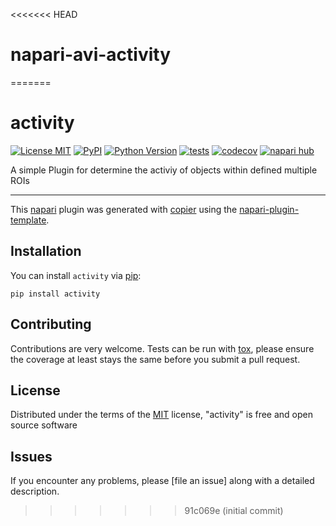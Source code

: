 <<<<<<< HEAD
# napari-avi-activity
=======
# activity

[![License MIT](https://img.shields.io/pypi/l/activity.svg?color=green)](https://github.com/s1alknau/activity/raw/main/LICENSE)
[![PyPI](https://img.shields.io/pypi/v/activity.svg?color=green)](https://pypi.org/project/activity)
[![Python Version](https://img.shields.io/pypi/pyversions/activity.svg?color=green)](https://python.org)
[![tests](https://github.com/s1alknau/activity/workflows/tests/badge.svg)](https://github.com/s1alknau/activity/actions)
[![codecov](https://codecov.io/gh/s1alknau/activity/branch/main/graph/badge.svg)](https://codecov.io/gh/s1alknau/activity)
[![napari hub](https://img.shields.io/endpoint?url=https://api.napari-hub.org/shields/activity)](https://napari-hub.org/plugins/activity)

A simple Plugin for determine the activiy of objects within defined multiple ROIs

----------------------------------

This [napari] plugin was generated with [copier] using the [napari-plugin-template].

<!--
Don't miss the full getting started guide to set up your new package:
https://github.com/napari/napari-plugin-template#getting-started

and review the napari docs for plugin developers:
https://napari.org/stable/plugins/index.html
-->

## Installation

You can install `activity` via [pip]:

    pip install activity




## Contributing

Contributions are very welcome. Tests can be run with [tox], please ensure
the coverage at least stays the same before you submit a pull request.

## License

Distributed under the terms of the [MIT] license,
"activity" is free and open source software

## Issues

If you encounter any problems, please [file an issue] along with a detailed description.

[napari]: https://github.com/napari/napari
[copier]: https://copier.readthedocs.io/en/stable/
[@napari]: https://github.com/napari
[MIT]: http://opensource.org/licenses/MIT
[BSD-3]: http://opensource.org/licenses/BSD-3-Clause
[GNU GPL v3.0]: http://www.gnu.org/licenses/gpl-3.0.txt
[GNU LGPL v3.0]: http://www.gnu.org/licenses/lgpl-3.0.txt
[Apache Software License 2.0]: http://www.apache.org/licenses/LICENSE-2.0
[Mozilla Public License 2.0]: https://www.mozilla.org/media/MPL/2.0/index.txt
[napari-plugin-template]: https://github.com/napari/napari-plugin-template

[napari]: https://github.com/napari/napari
[tox]: https://tox.readthedocs.io/en/latest/
[pip]: https://pypi.org/project/pip/
[PyPI]: https://pypi.org/
>>>>>>> 91c069e (initial commit)
